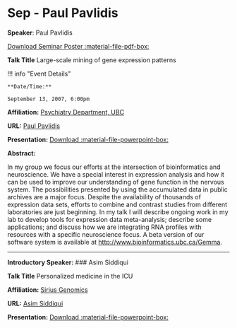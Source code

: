 # Sep - Paul Pavlidis

**Speaker**: Paul Pavlidis

[Download Seminar Poster :material-file-pdf-box:](https://drive.google.com/file/d/1NaFadPAhPu9b3BTkNqteH4EstpCX5-_k/view?usp=sharing)

**Talk Title** Large-scale mining of gene expression patterns

!!! info "Event Details"
    
    
    **Date/Time:**
    
    September 13, 2007, 6:00pm

**Affiliation:** [Psychiatry Department, UBC](http://www.psychiatry.ubc.ca)

**URL:** [Paul Pavlidis](http://www.bioinformatics.ubc.ca/pavlidis/lab/index.html)

**Presentation:** [Download :material-file-powerpoint-box:](https://drive.google.com/file/d/1D0C0laXtv5y-CwAeBV6YhMPconXhpNbQ/view?usp=sharing)

**Abstract:**

In my group we focus our efforts at the intersection of bioinformatics and neuroscience. We have a special interest in expression analysis and how it can be used to improve our understanding of gene function in the nervous system. The possibilities presented by using the accumulated data in public archives are a major focus. Despite the availability of thousands of expression data sets, efforts to combine and contrast studies from different laboratories are just beginning. In my talk I will describe ongoing work in my lab to develop tools for expression data meta-analysis; describe some applications; and discuss how we are integrating RNA profiles with resources with a specific neuroscience focus. A beta version of our software system is available at http://www.bioinformatics.ubc.ca/Gemma.

---

**Introductory Speaker:** ### Asim Siddiqui

**Talk Title** Personalized medicine in the ICU

**Affiliation:** [Sirius Genomics](http://www.siriusgenomics.com)

**URL:** [Asim Siddiqui](http://www.siriusgenomics.com/about/management/)

**Presentation:** [Download :material-file-powerpoint-box:](https://drive.google.com/file/d/1HZxezGXO2YgvrxHqhzDAbOsmV3v40Rr5/view?usp=sharing)

